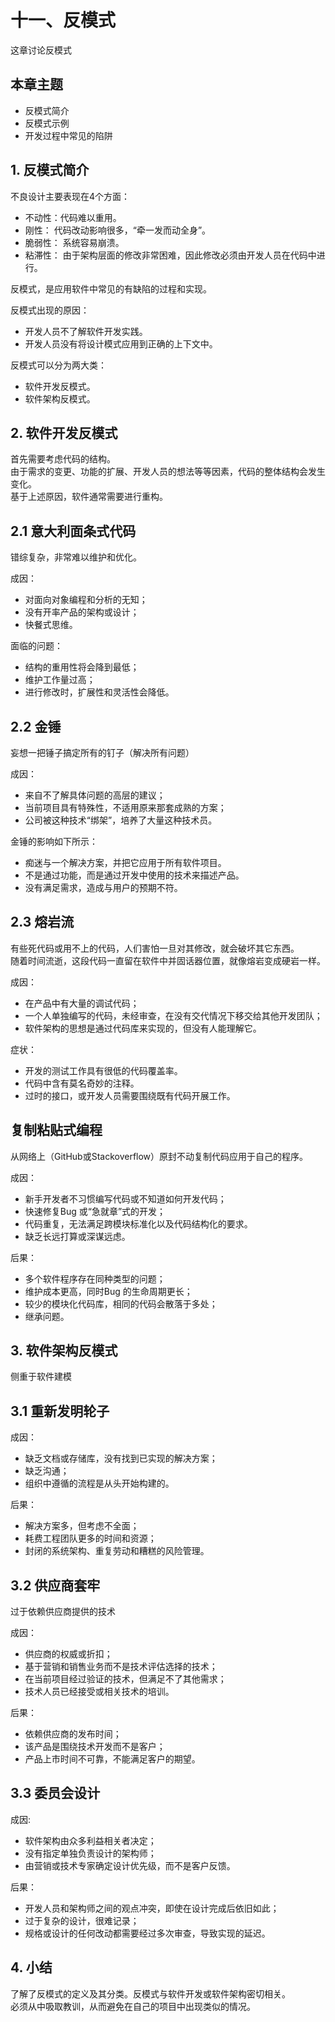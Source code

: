 # 十一、反模式

这章讨论反模式


## 本章主题
- 反模式简介  
- 反模式示例  
- 开发过程中常见的陷阱  


## 1. 反模式简介

不良设计主要表现在4个方面：  
- 不动性：代码难以重用。  
- 刚性： 代码改动影响很多，“牵一发而动全身”。  
- 脆弱性： 系统容易崩溃。  
- 粘滞性： 由于架构层面的修改非常困难，因此修改必须由开发人员在代码中进行。  

反模式，是应用软件中常见的有缺陷的过程和实现。  

反模式出现的原因：  
- 开发人员不了解软件开发实践。  
- 开发人员没有将设计模式应用到正确的上下文中。  

反模式可以分为两大类：  
- 软件开发反模式。  
- 软件架构反模式。  


## 2. 软件开发反模式  
首先需要考虑代码的结构。  
由于需求的变更、功能的扩展、开发人员的想法等等因素，代码的整体结构会发生变化。  
基于上述原因，软件通常需要进行重构。

## 2.1 意大利面条式代码
错综复杂，非常难以维护和优化。  

成因：
- 对面向对象编程和分析的无知；
- 没有开率产品的架构或设计；
- 快餐式思维。

面临的问题：  
- 结构的重用性将会降到最低；  
- 维护工作量过高；  
- 进行修改时，扩展性和灵活性会降低。  


## 2.2 金锤  
妄想一把锤子搞定所有的钉子（解决所有问题）  

成因：  
- 来自不了解具体问题的高层的建议；  
- 当前项目具有特殊性，不适用原来那套成熟的方案；  
- 公司被这种技术“绑架”，培养了大量这种技术员。  

金锤的影响如下所示：  
- 痴迷与一个解决方案，并把它应用于所有软件项目。   
- 不是通过功能，而是通过开发中使用的技术来描述产品。  
- 没有满足需求，造成与用户的预期不符。  


## 2.3 熔岩流

有些死代码或用不上的代码，人们害怕一旦对其修改，就会破坏其它东西。  
随着时间流逝，这段代码一直留在软件中并固话器位置，就像熔岩变成硬岩一样。  

成因：  
- 在产品中有大量的调试代码；  
- 一个人单独编写的代码，未经审查，在没有交代情况下移交给其他开发团队；  
- 软件架构的思想是通过代码库来实现的，但没有人能理解它。  

症状：  
- 开发的测试工作具有很低的代码覆盖率。  
- 代码中含有莫名奇妙的注释。  
- 过时的接口，或开发人员需要围绕既有代码开展工作。  


## 复制粘贴式编程  
从网络上（GitHub或Stackoverflow）原封不动复制代码应用于自己的程序。  

成因：  
- 新手开发者不习惯编写代码或不知道如何开发代码；  
- 快速修复Bug 或“急就章”式的开发；  
- 代码重复，无法满足跨模块标准化以及代码结构化的要求。  
- 缺乏长远打算或深谋远虑。  

后果：  
- 多个软件程序存在同种类型的问题；  
- 维护成本更高，同时Bug 的生命周期更长；  
- 较少的模块化代码库，相同的代码会散落于多处；  
- 继承问题。  


## 3. 软件架构反模式
侧重于软件建模


## 3.1 重新发明轮子  

成因：  
- 缺乏文档或存储库，没有找到已实现的解决方案；  
- 缺乏沟通；  
- 组织中遵循的流程是从头开始构建的。

后果：  
- 解决方案多，但考虑不全面；
- 耗费工程团队更多的时间和资源；  
- 封闭的系统架构、重复劳动和糟糕的风险管理。  


## 3.2 供应商套牢  

过于依赖供应商提供的技术  

成因：  
- 供应商的权威或折扣；
- 基于营销和销售业务而不是技术评估选择的技术；
- 在当前项目经过验证的技术，但满足不了其他需求；
- 技术人员已经接受或相关技术的培训。

后果：  
- 依赖供应商的发布时间；
- 该产品是围绕技术开发而不是客户；
- 产品上市时间不可靠，不能满足客户的期望。

## 3.3 委员会设计  

成因:  
- 软件架构由众多利益相关者决定；
- 没有指定单独负责设计的架构师；
- 由营销或技术专家确定设计优先级，而不是客户反馈。

后果：  
- 开发人员和架构师之间的观点冲突，即使在设计完成后依旧如此； 
- 过于复杂的设计，很难记录；
- 规格或设计的任何改动都需要经过多次审查，导致实现的延迟。  


## 4. 小结  
了解了反模式的定义及其分类。反模式与软件开发或软件架构密切相关。  
必须从中吸取教训，从而避免在自己的项目中出现类似的情况。  